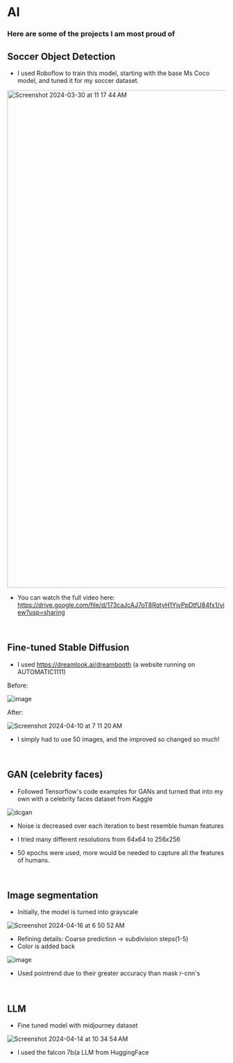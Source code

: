 # AI

### Here are some of the projects I am most proud of 


## Soccer Object Detection

* I used Roboflow to train this model, starting with the base Ms Coco model, and tuned it for my soccer dataset.

<img width="1144" alt="Screenshot 2024-03-30 at 11 17 44 AM" src="https://github.com/AngelicSage/AI/assets/142240060/387993c1-31c5-44c0-be22-2ccc515bec17">

* You can watch the full video here: https://drive.google.com/file/d/173caJcAJ7oT8RqtyH1YjvPpDtfU84fx1/view?usp=sharing

<br />

## Fine-tuned Stable Diffusion

* I used https://dreamlook.ai/dreambooth (a website running on AUTOMATIC1111) 

Before:

![image](https://github.com/AngelicSage/AI/assets/142240060/8a7ae8e4-e4b5-4f9b-bcc1-58faaf367741)

After:

![Screenshot 2024-04-10 at 7 11 20 AM](https://github.com/AngelicSage/AI/assets/142240060/008d0d56-c44f-4db2-bbe7-973188319e84)

* I simply had to use 50 images, and the improved so changed so much!

<br />

## GAN (celebrity faces)

* Followed Tensorflow's code examples for GANs and turned that into my own with a celebrity faces dataset from Kaggle

![dcgan](https://github.com/AngelicSage/AI/assets/142240060/e22f3787-891f-4fe1-ab2a-758f149b31ea)

* Noise is decreased over each iteration to best resemble human features

* I tried many different resolutions from 64x64 to 256x256

* 50 epochs were used, more would be needed to capture all the features of humans.

<br />

## Image segmentation

* Initially, the model is turned into grayscale

![Screenshot 2024-04-16 at 6 50 52 AM](https://github.com/AngelicSage/AI/assets/142240060/21fe3e4e-c748-49d2-98c5-afcb2a52c7eb)

* Refining details: Coarse prediction -> subdivision steps(1-5)
* Color is added back

![image](https://github.com/AngelicSage/AI/assets/142240060/9039480a-1aae-4a41-a7aa-aba03a0acdba)

* Used pointrend due to their greater accuracy than mask r-cnn's

<br />
 
## LLM

* Fine tuned model with midjourney dataset

![Screenshot 2024-04-14 at 10 34 54 AM](https://github.com/AngelicSage/AI/assets/142240060/c7250db0-95a6-4acd-affa-d66df0064f4e)

* I used the falcon 7b(a LLM from HuggingFace 




